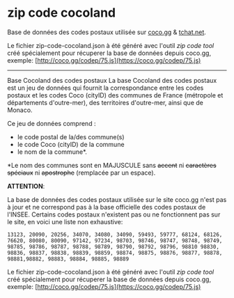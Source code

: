 # zip code cocoland

Base de données des codes postaux utilisée sur [coco.gg](https://www.coco.gg) & [tchat.net](https://www.tchat.net).

Le fichier zip-code-cocoland.json à été généré avec l'outil *zip code tool* créé spécialement pour récuperer la base de données depuis coco.gg, exemple: [http://coco.gg/codep/75.js](https://coco.gg/codep/75.js)

---

Base Cocoland des codes postaux
La base Cocoland des codes postaux est un jeu de données qui fournit la correspondance entre les codes postaux et les codes Coco (cityID) des communes de France (métropole et départements d'outre-mer), des territoires d'outre-mer, ainsi que de Monaco.

Ce jeu de données comprend :

* le code postal de la/des commune(s)
* le code Coco (cityID) de la commune
* le nom de la commune*.

*Le nom des communes sont en MAJUSCULE sans ~~accent~~ ni ~~caractères spéciaux~~ ni ~~apostrophe~~ (remplacée par un espace).

**ATTENTION**:

La base de données des codes postaux utilisée sur le site coco.gg n'est pas à jour et ne correspond pas à la base officielle des codes postaux de l'INSEE. Certains codes postaux n'existent pas ou ne fonctionnent pas sur le site,
en voici une liste non exhaustive:

`13123, 20090, 20256, 34070, 34080, 34090, 59493, 59777, 68124, 68126, 76620, 80080, 80090, 97142, 97234, 98703, 98746, 98747, 98748, 98749, 98785, 98786, 98787, 98788, 98789, 98790, 98792, 98796, 98810 98830, 98836, 98837, 98838, 98839, 98859, 98874, 98875, 98876, 98877, 98878, 98881,98882, 98883, 98884, 98885, 98889`

Le fichier zip-code-cocoland.json à été généré avec l'outil *zip code tool* créé spécialement pour récuperer la base de données depuis coco.gg, exemple: [http://coco.gg/codep/75.js](https://coco.gg/codep/75.js)
